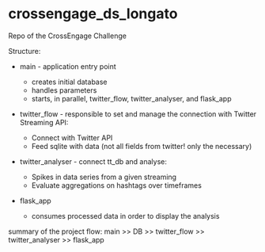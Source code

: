 # crossengage_ds_longato
Repo of the CrossEngage Challenge

Structure:
  * main - application entry point
    - creates initial database
    - handles parameters
    - starts, in parallel, twitter_flow, twitter_analyser, and flask_app

  * twitter_flow - responsible to set and manage the connection with Twitter Streaming API:
    - Connect with Twitter API
    - Feed sqlite with data (not all fields from twitter! only the necessary)
  
  * twitter_analyser - connect tt_db and analyse:
    - Spikes in data series from a given streaming
    - Evaluate aggregations on hashtags over timeframes  

  * flask_app
    - consumes processed data in order to display the analysis
     
summary of the project flow:
    main >> DB >> twitter_flow >>  twitter_analyser >> flask_app